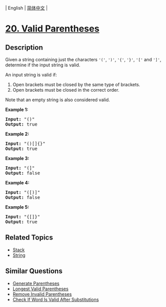 
| English | [简体中文](README.md) |

# [20. Valid Parentheses](https://leetcode-cn.com/problems/valid-parentheses/)

## Description

<p>Given a string containing just the characters <code>&#39;(&#39;</code>, <code>&#39;)&#39;</code>, <code>&#39;{&#39;</code>, <code>&#39;}&#39;</code>, <code>&#39;[&#39;</code> and <code>&#39;]&#39;</code>, determine if the input string is valid.</p>

<p>An input string is valid if:</p>

<ol>
	<li>Open brackets must be closed by the same type of brackets.</li>
	<li>Open brackets must be closed in the correct order.</li>
</ol>

<p>Note that an empty string is&nbsp;also considered valid.</p>

<p><strong>Example 1:</strong></p>

<pre>
<strong>Input:</strong> &quot;()&quot;
<strong>Output:</strong> true
</pre>

<p><strong>Example 2:</strong></p>

<pre>
<strong>Input:</strong> &quot;()[]{}&quot;
<strong>Output:</strong> true
</pre>

<p><strong>Example 3:</strong></p>

<pre>
<strong>Input:</strong> &quot;(]&quot;
<strong>Output:</strong> false
</pre>

<p><strong>Example 4:</strong></p>

<pre>
<strong>Input:</strong> &quot;([)]&quot;
<strong>Output:</strong> false
</pre>

<p><strong>Example 5:</strong></p>

<pre>
<strong>Input:</strong> &quot;{[]}&quot;
<strong>Output:</strong> true
</pre>


## Related Topics

- [Stack](https://leetcode-cn.com/tag/stack)
- [String](https://leetcode-cn.com/tag/string)

## Similar Questions

- [Generate Parentheses](../generate-parentheses/README_EN.md)
- [Longest Valid Parentheses](../longest-valid-parentheses/README_EN.md)
- [Remove Invalid Parentheses](../remove-invalid-parentheses/README_EN.md)
- [Check If Word Is Valid After Substitutions](../check-if-word-is-valid-after-substitutions/README_EN.md)
